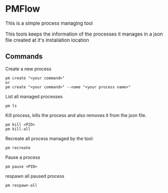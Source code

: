 # PMFlow
<p style="font-size:15px;">This is a simple process managing tool</p>

<p style="font-size:15px;">This tools keeps the information of the processes it manages in a json file created at it's installation location</p>

## Commands
Create a new process
```
pm create "<your command>"
or
pm create "<your command>" --name "<your process name>"
```
List all managed processes

```
pm ls
```
Kill process, kills the process and also removes it from the json file.

```
pm kill <PID>
pm kill-all
```

Recreate all process managed by the tool:
```
pm recreate
```
Pause a process
```
pm pause <PID>
```
respawn all paused process
```
pm respawn-all
```
